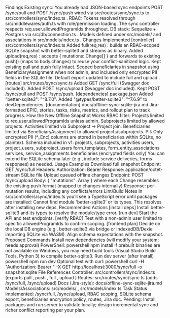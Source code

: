 Findings
Existing sync: You already had JSON-based sync endpoints POST /sync/pull and POST /sync/push wired via 
src/routes/sync/sync.ts
 to 
src/controllers/sync/index.ts
.
RBAC: Tokens resolved through 
src/middlewares/auth.ts
 with role/permission loading. The sync controller respects req.user.allowedProgramIds throughout.
DB stack: Sequelize + Postgres via 
src/db/connection.ts
. Models defined under 
src/models/
 and associations in 
src/models/index.ts
.
Changes Implemented
[controller] 
src/controllers/sync/index.ts
Added 
full(req,res)
: builds an RBAC-scoped SQLite snapshot with better-sqlite3 and streams as binary.
Added 
upload(req,res)
: accepts { mutations: Change[] } and forwards to existing 
push()
 (maps to body.changes) to reuse your conflict-sanitized logic.
Kept existing 
pull
 and 
push
 fully intact.
Scoped beneficiaries in snapshot using 
BeneficiaryAssignment
 when not admin, and included only encrypted PII fields in the SQLite file.
Default export updated to include 
full
 and 
upload
.
[routes] 
src/routes/sync/sync.ts
Added GET /sync/full (Swagger doc included).
Added POST /sync/upload (Swagger doc included).
Kept POST /sync/pull and POST /sync/push.
[dependencies] 
package.json
Added "better-sqlite3": "^8.7.0".
Added "@types/better-sqlite3": "^7.6.9" to devDependencies.
[documentation] 
docs/offline-sync-sqlite-jira.md
Jira-formatted EPIC, stories, tasks, risks, metrics, and rollout plan to track progress.
How the New Offline Snapshot Works
RBAC filter:
Projects limited to req.user.allowedProgramIds unless admin.
Subprojects limited by allowed projects.
Activities limited via Subproject -> Project join.
Beneficiaries limited via 
BeneficiaryAssignment
 to allowed projects/subprojects.
PII:
Only encrypted PII (*_Enc) columns are stored in beneficiaries within SQLite, no plaintext.
Schema included in v1:
projects, subprojects, activities
users, project_users, subproject_users
form_templates, form_entity_associations
services, service_assignments
beneficiaries (encrypted fields only)
You can extend the SQLite schema later (e.g., include service deliveries, forms responses) as needed.
Usage Examples
Download full snapshot
Endpoint: GET /sync/full
Headers: Authorization: Bearer <JWT>
Response: application/octet-stream SQLite file
Upload queued offline changes
Endpoint: POST /sync/upload
Body: { "mutations": Array<Change> } where each Change resembles the existing push format (mapped to changes internally)
Response: per-mutation results, including any conflicts/errors
Lint/Build Notes
In 
src/controllers/sync/index.ts
 you’ll see a TypeScript error until packages are installed:
Cannot find module 'better-sqlite3' or its types. This resolves after installing new deps.
Recommended Actions
[install deps]
Install better-sqlite3 and its types to resolve the module/type error.
[run dev]
Start the API and test endpoints.
[verify RBAC]
Test with a non-admin user limited to specific allowedProgramIds to confirm scoping.
[frontend plan]
Decide on the local DB engine (e.g., better-sqlite3 via bridge or IndexedDB/Dexie importing SQLite via WASM). Align schema expectations with the snapshot.
Proposed Commands
Install new dependencies (will modify your system; needs approval)
PowerShell:
powershell
npm install
If prebuilt binaries are not available on Windows, you may need build tools (Visual Studio Build Tools, Python 3) to compile better-sqlite3.
Run dev server (after install)
powershell
npm run dev
Optional test with curl:
powershell
curl -H "Authorization: Bearer <TOKEN>" -X GET http://localhost:3000/sync/full -o snapshot.sqlite
File References
Controller: 
src/controllers/sync/index.ts
 (exports 
pull
, 
push
, 
full
, 
upload
)
Routes: 
src/routes/sync/sync.ts
 (adds /sync/full, /sync/upload)
Docs (Jira-style): 
docs/offline-sync-sqlite-jira.md
Models/Associations: 
src/models/
, 
src/models/index.ts
Task Status
Implemented: /sync/full, /sync/upload, RBAC scoping, SQLite schema export, beneficiaries encryption policy, routes, Jira doc.
Pending: Install packages and run server to validate locally; design incremental sync and richer conflict reporting per your plan.